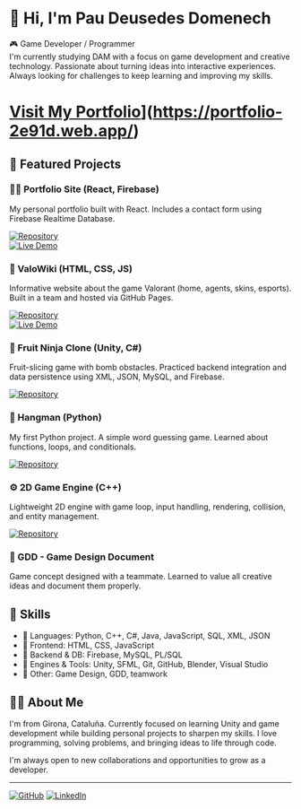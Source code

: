 # 👋 Hi, I'm Pau Deusedes Domenech

🎮 Game Developer / Programmer  
I'm currently studying DAM with a focus on game development and creative technology. Passionate about turning ideas into interactive experiences. Always looking for challenges to keep learning and improving my skills.

#  [Visit My Portfolio](https://img.shields.io/badge/Live-Demo-green)](https://portfolio-2e91d.web.app/)

## 🚀 Featured Projects

### 🧑‍💻 Portfolio Site (React, Firebase)  
My personal portfolio built with React. Includes a contact form using Firebase Realtime Database.

[![Repository](https://img.shields.io/badge/Repo-Portfolio-blue)](https://github.com/Itsdeusi06/MyWeb)  
[![Live Demo](https://img.shields.io/badge/Live-Demo-green)](https://portfolio-2e91d.web.app/)  

### 📘 ValoWiki (HTML, CSS, JS)  
Informative website about the game Valorant (home, agents, skins, esports). Built in a team and hosted via GitHub Pages.

[![Repository](https://img.shields.io/badge/Repo-ValoWiki-blue)](https://github.com/Itsdeusi06/ValoWiki)  
[![Live Demo](https://img.shields.io/badge/Live-Demo-green)](https://itsdeusi06.github.io/ValoWiki/)

### 🍉 Fruit Ninja Clone (Unity, C#)  
Fruit-slicing game with bomb obstacles. Practiced backend integration and data persistence using XML, JSON, MySQL, and Firebase.

[![Repository](https://img.shields.io/badge/Repo-FruitNinja-blue)](https://github.com/Itsdeusi06/Unity/blob/main/fruitNinja.unitypackage)

### 🐍 Hangman (Python)  
My first Python project. A simple word guessing game. Learned about functions, loops, and conditionals.

[![Repository](https://img.shields.io/badge/Repo-Hangman-blue)](https://github.com/Itsdeusi06/GitHub-Codedex/tree/main/PROJECT)

### ⚙️ 2D Game Engine (C++)  
Lightweight 2D engine with game loop, input handling, rendering, collision, and entity management.

[![Repository](https://img.shields.io/badge/Repo-2DGameEngine-blue)](https://github.com/Itsdeusi06/CPP/tree/main/Motor)

### 📄 GDD - Game Design Document  
Game concept designed with a teammate. Learned to value all creative ideas and document them properly.

## 🧠 Skills

- 🔹 Languages: Python, C++, C#, Java, JavaScript, SQL, XML, JSON  
- 🔹 Frontend: HTML, CSS, JavaScript  
- 🔹 Backend & DB: Firebase, MySQL, PL/SQL  
- 🔹 Engines & Tools: Unity, SFML, Git, GitHub, Blender, Visual Studio  
- 🔹 Other: Game Design, GDD, teamwork  

## 🙋‍♂️ About Me

I'm from Girona, Cataluña. Currently focused on learning Unity and game development while building personal projects to sharpen my skills. I love programming, solving problems, and bringing ideas to life through code.

I'm always open to new collaborations and opportunities to grow as a developer.

---

[![GitHub](https://img.shields.io/badge/GitHub-181717?style=for-the-badge&logo=github&logoColor=white)](https://github.com/Itsdeusi06)    [![LinkedIn](https://img.shields.io/badge/LinkedIn-0077B5?style=for-the-badge&logo=linkedin&logoColor=white)](https://linkedin.com/in/yourprofile)
